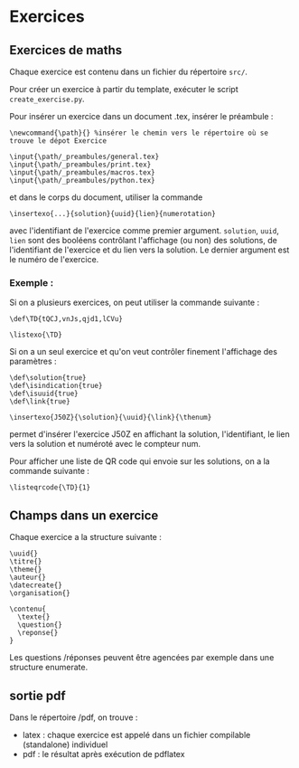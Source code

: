 # Exercices
## Exercices de maths
Chaque exercice est contenu dans un fichier du répertoire ```src/```.

Pour créer un exercice à partir du template, exécuter le script ```create_exercise.py```.

Pour insérer un exercice dans un document .tex, insérer le préambule : 

```
\newcommand{\path}{} %insérer le chemin vers le répertoire où se trouve le dépot Exercice

\input{\path/_preambules/general.tex}
\input{\path/_preambules/print.tex}
\input{\path/_preambules/macros.tex}
\input{\path/_preambules/python.tex}
```

et dans le corps du document, utiliser la commande

```\insertexo{...}{solution}{uuid}{lien}{numerotation}```

avec l'identifiant de l'exercice comme premier argument. ```solution```, ```uuid```, ```lien``` sont des booléens contrôlant l'affichage (ou non) des solutions, de l'identifiant de l'exercice et du lien vers la solution. Le dernier argument est le numéro de l'exercice.

### Exemple : 
Si on a plusieurs exercices, on peut utiliser la commande suivante : 

```
\def\TD{tQCJ,vnJs,qjd1,lCVu}

\listexo{\TD}
```
Si on a un seul exercice et qu'on veut contrôler finement l'affichage des paramètres : 
```
\def\solution{true}
\def\isindication{true}
\def\isuuid{true}
\def\link{true}

\insertexo{J50Z}{\solution}{\uuid}{\link}{\thenum}
```
permet d'insérer l'exercice J50Z en affichant la solution, l'identifiant, le lien vers la solution et numéroté avec le compteur num.


Pour afficher une liste de QR code qui envoie sur les solutions, on a la commande suivante :
```
\listeqrcode{\TD}{1}
```
## Champs dans un exercice
Chaque exercice a la structure suivante : 

```
\uuid{}
\titre{}
\theme{}
\auteur{}
\datecreate{}
\organisation{}

\contenu{
  \texte{}
  \question{}
  \reponse{}
}
```

Les questions /réponses peuvent être agencées par exemple dans une structure enumerate.

## sortie pdf
Dans le répertoire /pdf, on trouve :
- latex : chaque exercice est appelé dans un fichier compilable (standalone) individuel
- pdf : le résultat après exécution de pdflatex
